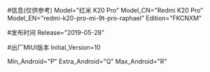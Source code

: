 #信息(仅供参考)
Model="红米 K20 Pro"
Model_CN="Redmi K20 Pro"
Model_EN="redmi-k20-pro-mi-9t-pro-raphael"
Edition="FKCNXM"

#发布时间
Release="2019-05-28"

#出厂MIUI版本
Initial_Version=10

Min_Android="P"
Extra_Android="Q"
Max_Android="R"
